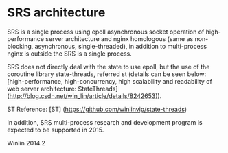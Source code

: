 # SRS architecture

SRS is a single process using epoll asynchronous socket operation of high-performance server architecture and nginx homologous (same as non-blocking, asynchronous, single-threaded), in addition to multi-process nginx is outside the SRS is a single process.

SRS does not directly deal with the state to use epoll, but the use of the coroutine library state-threads, referred st (details can be seen below: [high-performance, high-concurrency, high scalability and readability of web server architecture: StateThreads] (http://blog.csdn.net/win_lin/article/details/8242653)).

ST Reference: [ST] (https://github.com/winlinvip/state-threads)

In addition, SRS multi-process research and development program is expected to be supported in 2015.

Winlin 2014.2